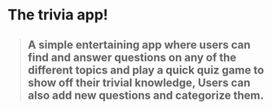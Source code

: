 # **The trivia app!**

 > ## A simple entertaining app where users can find and answer questions on any of the different topics and play a quick quiz game to show off their trivial knowledge, Users can also add new questions and categorize them.
